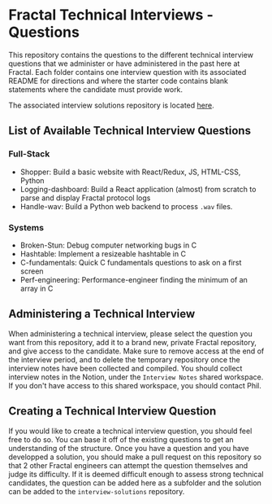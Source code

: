 # Fractal Technical Interviews - Questions

This repository contains the questions to the different technical interview questions that we administer or have administered in the past here at Fractal. Each folder contains one interview question with its associated README for directions and where the starter code contains blank statements where the candidate must provide work.

The associated interview solutions repository is located [here](https://github.com/fractalcomputers/interview-solutions).

## List of Available Technical Interview Questions 

### Full-Stack

- Shopper: Build a basic website with React/Redux, JS, HTML-CSS, Python
- Logging-dashboard: Build a React application (almost) from scratch to parse and display Fractal protocol logs
- Handle-wav: Build a Python web backend to process `.wav` files.

### Systems

- Broken-Stun: Debug computer networking bugs in C
- Hashtable: Implement a resizeable hashtable in C
- C-fundamentals: Quick C fundamentals questions to ask on a first screen
- Perf-engineering: Performance-engineer finding the minimum of an array in C

## Administering a Technical Interview

When administering a technical interview, please select the question you want from this repository, add it to a brand new, private Fractal repository, and give access to the candidate. Make sure to remove access at the end of the interview period, and to delete the temporary repository once the interview notes have been collected and compiled. You should collect interview notes in the Notion, under the `Interview Notes` shared workspace. If you don't have access to this shared workspace, you should contact Phil.

## Creating a Technical Interview Question

If you would like to create a technical interview question, you should feel free to do so. You can base it off of the existing questions to get an understanding of the structure. Once you have a question and you have developped a solution, you should make a pull request on this repository so that 2 other Fractal engineers can attempt the question themselves and judge its difficulty. If it is deemed difficult enough to assess strong technical candidates, the question can be added here as a subfolder and the solution can be added to the `interview-solutions` repository.
